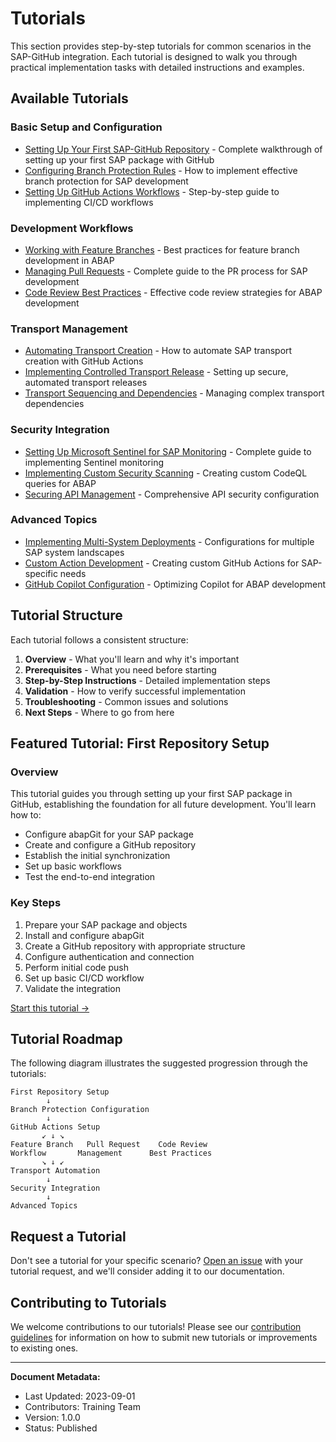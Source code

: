 # Tutorials

This section provides step-by-step tutorials for common scenarios in the SAP-GitHub integration. Each tutorial is designed to walk you through practical implementation tasks with detailed instructions and examples.

## Available Tutorials

### Basic Setup and Configuration

* [Setting Up Your First SAP-GitHub Repository](./basic/first-repository.md) - Complete walkthrough of setting up your first SAP package with GitHub
* [Configuring Branch Protection Rules](./basic/branch-protection.md) - How to implement effective branch protection for SAP development
* [Setting Up GitHub Actions Workflows](./basic/github-actions-setup.md) - Step-by-step guide to implementing CI/CD workflows

### Development Workflows

* [Working with Feature Branches](./development/feature-branches.md) - Best practices for feature branch development in ABAP
* [Managing Pull Requests](./development/pull-requests.md) - Complete guide to the PR process for SAP development
* [Code Review Best Practices](./development/code-reviews.md) - Effective code review strategies for ABAP development

### Transport Management

* [Automating Transport Creation](./transport/automated-creation.md) - How to automate SAP transport creation with GitHub Actions
* [Implementing Controlled Transport Release](./transport/controlled-release.md) - Setting up secure, automated transport releases
* [Transport Sequencing and Dependencies](./transport/sequencing.md) - Managing complex transport dependencies

### Security Integration

* [Setting Up Microsoft Sentinel for SAP Monitoring](./security/sentinel-setup.md) - Complete guide to implementing Sentinel monitoring
* [Implementing Custom Security Scanning](./security/custom-scanning.md) - Creating custom CodeQL queries for ABAP
* [Securing API Management](./security/secure-apim.md) - Comprehensive API security configuration

### Advanced Topics

* [Implementing Multi-System Deployments](./advanced/multi-system.md) - Configurations for multiple SAP system landscapes
* [Custom Action Development](./advanced/custom-actions.md) - Creating custom GitHub Actions for SAP-specific needs
* [GitHub Copilot Configuration](./advanced/copilot-setup.md) - Optimizing Copilot for ABAP development

## Tutorial Structure

Each tutorial follows a consistent structure:

1. **Overview** - What you'll learn and why it's important
2. **Prerequisites** - What you need before starting
3. **Step-by-Step Instructions** - Detailed implementation steps
4. **Validation** - How to verify successful implementation
5. **Troubleshooting** - Common issues and solutions
6. **Next Steps** - Where to go from here

## Featured Tutorial: First Repository Setup

### Overview

This tutorial guides you through setting up your first SAP package in GitHub, establishing the foundation for all future development. You'll learn how to:

- Configure abapGit for your SAP package
- Create and configure a GitHub repository
- Establish the initial synchronization
- Set up basic workflows
- Test the end-to-end integration

### Key Steps

1. Prepare your SAP package and objects
2. Install and configure abapGit
3. Create a GitHub repository with appropriate structure
4. Configure authentication and connection
5. Perform initial code push
6. Set up basic CI/CD workflow
7. Validate the integration

[Start this tutorial →](./basic/first-repository.md)

## Tutorial Roadmap

The following diagram illustrates the suggested progression through the tutorials:

```
First Repository Setup
        ↓
Branch Protection Configuration
        ↓
GitHub Actions Setup
       ↙ ↓ ↘
Feature Branch   Pull Request    Code Review
Workflow       Management      Best Practices
       ↘ ↓ ↙
Transport Automation
        ↓
Security Integration
        ↓
Advanced Topics
```

## Request a Tutorial

Don't see a tutorial for your specific scenario? [Open an issue](https://github.com/issues/new?template=tutorial_request.md) with your tutorial request, and we'll consider adding it to our documentation.

## Contributing to Tutorials

We welcome contributions to our tutorials! Please see our [contribution guidelines](../../CONTRIBUTING.md) for information on how to submit new tutorials or improvements to existing ones.

---

**Document Metadata:**
- Last Updated: 2023-09-01
- Contributors: Training Team
- Version: 1.0.0
- Status: Published
